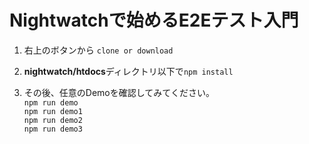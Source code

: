 # Nightwatchで始めるE2Eテスト入門

1. 右上のボタンから `clone or download`

1. **nightwatch/htdocs**ディレクトリ以下で`npm install`

1. その後、任意のDemoを確認してみてください。  
`npm run demo`  
`npm run demo1`  
`npm run demo2`  
`npm run demo3`

